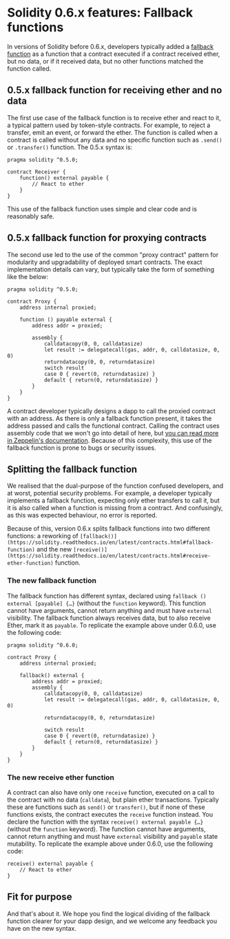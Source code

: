 # Solidity 0.6.x features: Fallback functions

In versions of Solidity before 0.6.x, developers typically added a [fallback function](https://solidity.readthedocs.io/en/v0.5.15/contracts.html#fallback-function) as a function that a contract executed
if a contract received ether, but no data, or if it received data, but no other
functions matched the function called.

## 0.5.x fallback function for receiving ether and no data

The first use case of the fallback function is to receive ether and react to it,
a typical pattern used by token-style contracts. For example, to reject a transfer,
emit an event, or forward the ether. The function is called when a contract is
called without any data and no specific function such as `.send()` or `.transfer()` function.
The 0.5.x syntax is:

```solidity
pragma solidity ^0.5.0;

contract Receiver {
    function() external payable {
        // React to ether
    }
}
```

This use of the fallback function uses simple and clear code and is reasonably safe.

## 0.5.x fallback function for proxying contracts

The second use led to the use of the common "proxy contract" pattern for modularity
and upgradability of deployed smart contracts. The exact implementation details can
vary, but typically take the form of something like the below:

```solidity
pragma solidity ^0.5.0;

contract Proxy {
    address internal proxied;
 
    function () payable external {
        address addr = proxied;
 
        assembly {
            calldatacopy(0, 0, calldatasize)
            let result := delegatecall(gas, addr, 0, calldatasize, 0, 0)
            returndatacopy(0, 0, returndatasize)
            switch result
            case 0 { revert(0, returndatasize) }
            default { return(0, returndatasize) }
        }
    }
}
```

A contract developer typically designs a dapp to call the proxied contract with an address.
As there is only a fallback function present, it takes the address passed and calls the functional contract.
Calling the contract uses assembly code that we won't go into detail of here,
but [you can read more in Zeppelin's documentation](https://docs.openzeppelin.com/upgrades/2.6/proxies).
Because of this complexity, this use of the fallback function is prone to bugs or security issues.

## Splitting the fallback function

We realised that the dual-purpose of the function confused developers, and at worst,
potential security problems. For example, a developer typically implements a fallback function,
expecting only ether transfers to call it, but it is also called when a function is missing from a contract.
And confusingly, as this was expected behaviour, no error is reported.

Because of this, version 0.6.x splits fallback functions into two different functions: a reworking 
of `[fallback()](https://solidity.readthedocs.io/en/latest/contracts.html#fallback-function)` and 
the new `[receive()](https://solidity.readthedocs.io/en/latest/contracts.html#receive-ether-function)` function.

### The new fallback function

The fallback function has different syntax, declared using `fallback () external [payable] {…}` 
(without the `function` keyword). This function cannot have arguments, cannot return anything and 
must have `external` visibility. The fallback function always receives data, but to also receive 
Ether, mark it as `payable`. To replicate the example above under 0.6.0, use the following code:

```solidity
pragma solidity ^0.6.0;

contract Proxy {
    address internal proxied;

    fallback() external {
        address addr = proxied;
        assembly {
            calldatacopy(0, 0, calldatasize)
            let result := delegatecall(gas, addr, 0, calldatasize, 0, 0)

            returndatacopy(0, 0, returndatasize)

            switch result
            case 0 { revert(0, returndatasize) }
            default { return(0, returndatasize) }
        }
    }
}
```

### The new receive ether function

A contract can also have only one `receive` function, executed on a call to the contract with no 
data (`calldata`), but plain ether transactions. Typically these are functions such as `send()` or 
`transfer()`, but if none of these functions exists, the contract executes the `receive` function 
instead. You declare the function with the syntax `receive() external payable {…}` (without the 
`function` keyword). The function cannot have arguments, cannot return anything and must have 
`external` visibility and `payable` state mutability. To replicate the example above under 0.6.0,
use the following code:

```solidity
receive() external payable {
    // React to ether
}
```

## Fit for purpose

And that's about it. We hope you find the logical dividing of the fallback function 
clearer for your dapp design, and we welcome any feedback you have on the new syntax.
